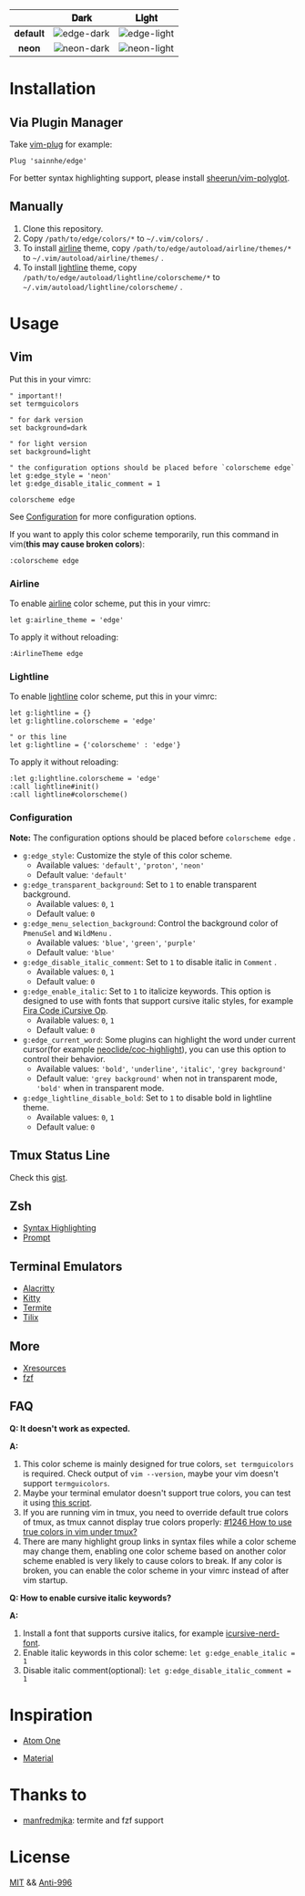 |         |                                                        𝐃𝐚𝐫𝐤                                                        |                                                        𝐋𝐢𝐠𝐡𝐭                                                        |
| :-----: | :----------------------------------------------------------------------------------------------------------------: | :-----------------------------------------------------------------------------------------------------------------: |
| 𝐝𝐞𝐟𝐚𝐮𝐥𝐭 | ![edge-dark](https://user-images.githubusercontent.com/37491630/73241142-149f3000-4199-11ea-8d28-d274d3e329e5.png) | ![edge-light](https://user-images.githubusercontent.com/37491630/73241144-1668f380-4199-11ea-9b57-fee51b4944f9.png) |
|  𝐧𝐞𝐨𝐧   | ![neon-dark](https://user-images.githubusercontent.com/37491630/73241147-179a2080-4199-11ea-8e49-b4436b1f2e41.png) | ![neon-light](https://user-images.githubusercontent.com/37491630/73241150-18cb4d80-4199-11ea-876b-901d6e6873d0.png) |

# Installation

## Via Plugin Manager

Take [vim-plug](https://github.com/junegunn/vim-plug) for example:

```vim
Plug 'sainnhe/edge'
```

For better syntax highlighting support, please install [sheerun/vim-polyglot](https://github.com/sheerun/vim-polyglot).

## Manually

1. Clone this repository.
2. Copy `/path/to/edge/colors/*` to `~/.vim/colors/` .
3. To install [airline](https://github.com/vim-airline/vim-airline) theme, copy `/path/to/edge/autoload/airline/themes/*` to `~/.vim/autoload/airline/themes/` .
4. To install [lightline](https://github.com/itchyny/lightline.vim) theme, copy `/path/to/edge/autoload/lightline/colorscheme/*` to `~/.vim/autoload/lightline/colorscheme/` .

# Usage

## Vim

Put this in your vimrc:

```vim
" important!!
set termguicolors

" for dark version
set background=dark

" for light version
set background=light

" the configuration options should be placed before `colorscheme edge`
let g:edge_style = 'neon'
let g:edge_disable_italic_comment = 1

colorscheme edge
```

See [Configuration](https://github.com/sainnhe/edge#configuration) for more configuration options.

If you want to apply this color scheme temporarily, run this command in vim(**this may cause broken colors**):

```vim
:colorscheme edge
```

### Airline

To enable [airline](https://github.com/vim-airline/vim-airline) color scheme, put this in your vimrc:

```vim
let g:airline_theme = 'edge'
```

To apply it without reloading:

```vim
:AirlineTheme edge
```

### Lightline

To enable [lightline](https://github.com/itchyny/lightline.vim) color scheme, put this in your vimrc:

```vim
let g:lightline = {}
let g:lightline.colorscheme = 'edge'

" or this line
let g:lightline = {'colorscheme' : 'edge'}
```

To apply it without reloading:

```vim
:let g:lightline.colorscheme = 'edge'
:call lightline#init()
:call lightline#colorscheme()
```

### Configuration

**Note:** The configuration options should be placed before `colorscheme edge` .

- `g:edge_style`: Customize the style of this color scheme.
  - Available values: `'default'`, `'proton'`, `'neon'`
  - Default value: `'default'`
- `g:edge_transparent_background`: Set to `1` to enable transparent background.
  - Available values: `0`, `1`
  - Default value: `0`
- `g:edge_menu_selection_background`: Control the background color of `PmenuSel` and `WildMenu` .
  - Available values: `'blue'`, `'green'`, `'purple'`
  - Default value: `'blue'`
- `g:edge_disable_italic_comment`: Set to `1` to disable italic in `Comment` .
  - Available values: `0`, `1`
  - Default value: `0`
- `g:edge_enable_italic`: Set to `1` to italicize keywords. This option is designed to use with fonts that support cursive italic styles, for example [Fira Code iCursive Op](https://github.com/sainnhe/icursive-nerd-font).
  - Available values: `0`, `1`
  - Default value: `0`
- `g:edge_current_word`: Some plugins can highlight the word under current cursor(for example [neoclide/coc-highlight](https://github.com/neoclide/coc-highlight)), you can use this option to control their behavior.
  - Available values: `'bold'`, `'underline'`, `'italic'`, `'grey background'`
  - Default value: `'grey background'` when not in transparent mode, `'bold'` when in transparent mode.
- `g:edge_lightline_disable_bold`: Set to `1` to disable bold in lightline theme.
  - Available values: `0`, `1`
  - Default value: `0`

## Tmux Status Line

Check this [gist](https://gist.github.com/sainnhe/b8240bc047313fd6185bb8052df5a8fb).

## Zsh

- [Syntax Highlighting](https://github.com/sainnhe/edge/tree/master/zsh#syntax-highlighting)
- [Prompt](https://github.com/sainnhe/edge/tree/master/zsh#prompt)

## Terminal Emulators

- [Alacritty](./alacritty/README.md)
- [Kitty](./kitty/README.md)
- [Termite](./termite/README.md)
- [Tilix](./tilix/README.md)

## More

- [Xresources](./xresources/README.md)
- [fzf](./fzf/README.md)

## FAQ

**Q: It doesn't work as expected.**

**A:**

1. This color scheme is mainly designed for true colors, `set termguicolors` is required. Check output of `vim --version`, maybe your vim doesn't support `termguicolors`.
2. Maybe your terminal emulator doesn't support true colors, you can test it using [this script](https://unix.stackexchange.com/questions/404414/print-true-color-24-bit-test-pattern).
3. If you are running vim in tmux, you need to override default true colors of tmux, as tmux cannot display true colors properly: [#1246 How to use true colors in vim under tmux?](https://github.com/tmux/tmux/issues/1246)
4. There are many highlight group links in syntax files while a color scheme may change them, enabling one color scheme based on another color scheme enabled is very likely to cause colors to break. If any color is broken, you can enable the color scheme in your vimrc instead of after vim startup.

**Q: How to enable cursive italic keywords?**

**A:**

1. Install a font that supports cursive italics, for example [icursive-nerd-font](https://github.com/sainnhe/icursive-nerd-font).
2. Enable italic keywords in this color scheme: `let g:edge_enable_italic = 1`
3. Disable italic comment(optional): `let g:edge_disable_italic_comment = 1`

# Inspiration

- [Atom One](https://github.com/atom/atom/tree/master/packages/one-dark-syntax)

- [Material](https://github.com/equinusocio/material-theme)

# Thanks to

- [manfredmjka](https://github.com/manfredmjka): termite and fzf support

# License

[MIT](./LICENSE) && [Anti-996](./Anti-996-LICENSE)
